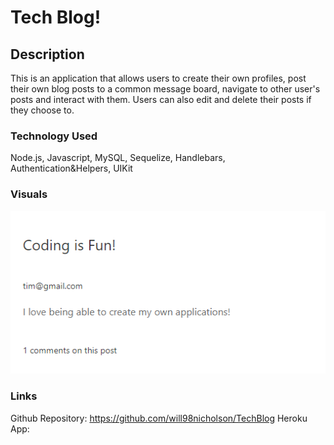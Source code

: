 # Tech Blog!


## Description

This is an application that allows users to create their own profiles, post their own blog posts to a 
common message board, navigate to other user's posts and interact with them. Users can also edit and delete 
their posts if they choose to.

### Technology Used

Node.js, Javascript, MySQL, Sequelize, Handlebars, Authentication&Helpers, UIKit

### Visuals

![screenshot](./Assets/Images/blog.png)


### Links
Github Repository: https://github.com/will98nicholson/TechBlog
Heroku App: 